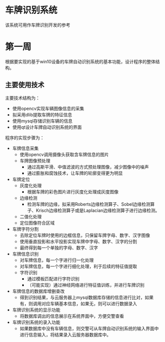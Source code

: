 # 车牌识别系统

该系统可用作车牌识别开发的参考

# 第一周

根据要实现的基于win10设备的车牌自动识别系统的基本功能，设计程序的整体结构。

## 主要使用技术

主要技术结构为：

- 使用opencv实现车辆图像信息的采集
- 拟采用dlib提取车牌的特征信息
- 使用mysql存储识别车辆的信息
- 使用qt设计车牌自动识别系统的界面

程序的实现步骤为：

- 车牌信息采集
  - 使用opencv调用摄像头获取含车牌信息的图片
  - 车牌图像预处理
    - 通过高斯平滑、中值滤波的方式预处理图像，减少图像中的噪声
    - 通过膨胀和腐蚀技术，让车牌的轮廓变得更为明显
- 车牌定位
  - 灰度化处理
    - 根据车牌的彩色图片进行灰度化处理成灰度图像
  - 边缘检测
    - 检测车牌的边缘，拟采用Roberts边缘检测算子、Sobel边缘检测算子、Krisch边缘检测算子或是Laplacian边缘检测算子进行边缘检测。
  - 二值化处理
  - 定位图像符合区域
- 车牌字符分割
  - 去除定位车牌时使用的边框信息，只保留车牌字母、数字、汉字图像
  - 使用垂直投影和水平投影实现车牌中字母、数字、汉字的分割
  - 最终得到每一个单独的字母、数字、汉字
- 车牌信息识别
  - 对车牌信息，每一个字进行归一化处理
  - 对车牌信息，每一个字进行细化处理，利于后续的特征值提取
  - 字符识别
    - 通过模板匹配进行字符识别
    - （可能实现）通过神经网络进行特征值训练，并进行车牌识别
- 车牌信息的数据库增删查改
  - 得到识别结果，与云服务器上mysql数据库存储的信息进行比对，如果有，则调用对应车辆基本信息，如果无，则可以进行数据录入
- 车牌识别系统的显示功能
  - 将数据库调出的信息展示在系统界面中，方便交警查看
- 车牌识别系统的录入功能
  - 如果数据库中没有车辆信息，则交警可从车牌自动识别系统的输入界面中进行信息输入，将结果录入云服务器数据库中。